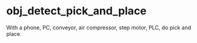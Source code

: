 # obj_detect_pick_and_place
With a phone, PC, conveyor, air compressor, step motor, PLC, do pick and place.
